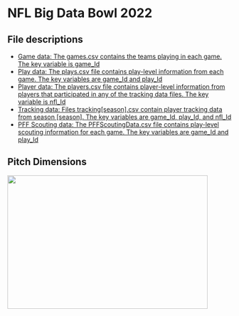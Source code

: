 #  NFL Big Data Bowl 2022

## File descriptions
* [Game data: The games.csv contains the teams playing in each game. The key variable is game_Id](#Game)
* [Play data: The plays.csv file contains play-level information from each game. The key variables are game_Id and play_Id](#Play)
* [Player data: The players.csv file contains player-level information from players that participated in any of the tracking data files. The key variable is nfl_Id](#Player)
* [Tracking data: Files tracking[season].csv contain player tracking data from season [season]. The key variables are game_Id, play_Id, and nfl_Id](#Tracking)
* [PFF Scouting data: The PFFScoutingData.csv file contains play-level scouting information for each game. The key variables are game_Id and play_Id](#Scouting)

## Pitch Dimensions

<img src="https://user-images.githubusercontent.com/79582928/222985894-351b71df-eb96-4ac7-8037-2aa2e3ea3e2e.png" width="450" height="300">
